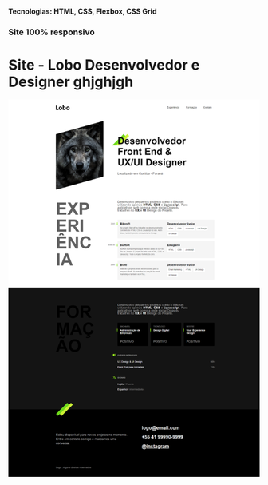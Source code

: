 <h4>Tecnologias: HTML, CSS, Flexbox, CSS Grid</h4>
<h3>Site 100% responsivo</h3>

# Site - Lobo Desenvolvedor e Designer ghjghjgh
<img src="https://github.com/dieegobs/Lobo---Desenvolvedor-e-Designer/blob/main/img/lobo.png?raw=true"/>
